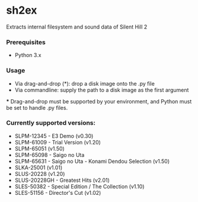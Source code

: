 # sh2ex
Extracts internal filesystem and sound data of Silent Hill 2

### Prerequisites
* Python 3.x

### Usage
* Via drag-and-drop (&#42;): drop a disk image onto the .py file
* Via commandline: supply the path to a disk image as the first argument

**&#42;** Drag-and-drop must be supported by your environment, and Python must be set to handle .py files.

### Currently supported versions:
* SLPM-12345 - E3 Demo (v0.30)
* SLPM-61009 - Trial Version (v1.20)
* SLPM-65051 (v1.50)
* SLPM-65098 - Saigo no Uta
* SLPM-65631 - Saigo no Uta - Konami Dendou Selection (v1.50)
* SLKA-25001 (v1.01)
* SLUS-20228 (v1.20)
* SLUS-20228GH - Greatest Hits (v2.01)
* SLES-50382 - Special Edition / The Collection (v1.10)
* SLES-51156 - Director's Cut (v1.02)
